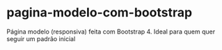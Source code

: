 # pagina-modelo-com-bootstrap
Página modelo (responsiva) feita com Bootstrap 4. Ideal para quem quer seguir um padrão inicial
